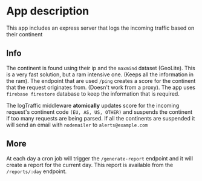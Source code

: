 # App description

This app includes an express server
that logs the incoming traffic based on their continent

## Info
The continent is found using their ip and the `maxmind` dataset (GeoLite).
This is a very fast solution, but a ram intensive one. (Keeps all the information in the ram). The endpoint that are used `/ping` creates a score
for the continent that the request originates from. (Doesn't work from a proxy).
The app uses `firebase firestore` database to keep the information that is required.

The logTraffic middleware **atomically** updates score for the incoming request's continent code `(EU, AS, US, OTHER)`  and suspends the continent
if too many requests are being parsed. If all the continents are suspended it will send an email with `nodemailer` to `alerts@example.com`


## More
At each day a cron job will trigger the `/generate-report` endpoint and it will
create a report for the current day. This report is available from the `/reports/:day` endpoint.